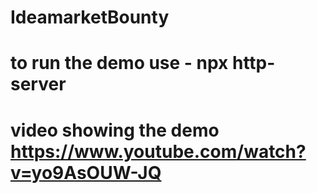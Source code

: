# IdeamarketBounty

# to run the demo use - npx http-server
# video showing the demo https://www.youtube.com/watch?v=yo9AsOUW-JQ

